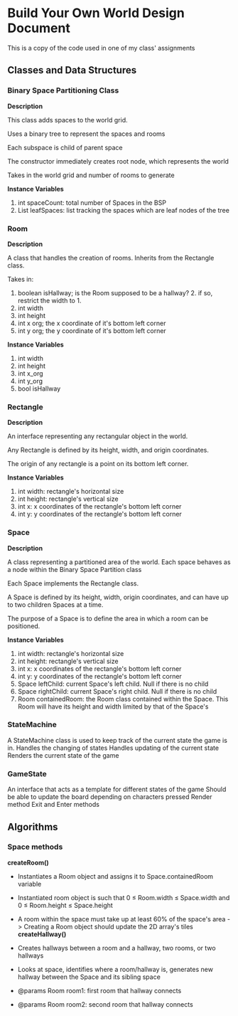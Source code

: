 # Build Your Own World Design Document

This is a copy of the code used in one of my class' assignments

## Classes and Data Structures

### Binary Space Partitioning Class

**Description**

This class adds spaces to the world grid.

Uses a binary tree to represent the spaces and rooms

Each subspace is child of parent space

The constructor immediately creates root node, which represents the world

Takes in the world grid and number of rooms to generate

**Instance Variables**

1. int spaceCount: total number of Spaces in the BSP
2. List<Space> leafSpaces: list tracking the spaces which are leaf nodes of the tree

### Room

**Description**

A class that handles the creation of rooms. Inherits from the Rectangle class.

Takes in:

1. boolean isHallway; is the Room supposed to be a hallway? 2. if so, restrict the width to 1.
2. int width
3. int height
4. int x org; the x coordinate of it's bottom left corner
5. int y org; the y coordinate of it's bottom left corner

**Instance Variables**

1. int width
2. int height
3. int x_org
4. int y_org
5. bool isHallway

### Rectangle

**Description**

An interface representing any rectangular object in the world.

Any Rectangle is defined by its height, width, and origin coordinates.

The origin of any rectangle is a point on its bottom left corner.

**Instance Variables**

1. int width: rectangle's horizontal size
2. int height: rectangle's vertical size
3. int x: x coordinates of the rectangle's bottom left corner
4. int y: y coordinates of the rectangle's bottom left corner

### Space

**Description**

A class representing a partitioned area of the world. Each space behaves as a node within the Binary Space Partition class

Each Space implements the Rectangle class.

A Space is defined by its height, width, origin coordinates, and can have up to two children Spaces at a time.

The purpose of a Space is to define the area in which a room can be positioned.

**Instance Variables**

1. int width: rectangle's horizontal size
2. int height: rectangle's vertical size
3. int x: x coordinates of the rectangle's bottom left corner
4. int y: y coordinates of the rectangle's bottom left corner
5. Space leftChild: current Space's left child. Null if there is no child
6. Space rightChild: current Space's right child. Null if there is no child
7. Room containedRoom: the Room class contained within the Space. This Room will have its height and width limited by that of the Space's

### StateMachine

A StateMachine class is used to keep track of the current state the game is in.
Handles the changing of states
Handles updating of the current state
Renders the current state of the game

### GameState

An interface that acts as a template for different states of the game
Should be able to update the board depending on characters pressed
Render method
Exit and Enter methods

## Algorithms

### Space methods

**createRoom()**

- Instantiates a Room object and assigns it to Space.containedRoom variable
- Instantiated room object is such that 0 ≤ Room.width ≤ Space.width and 0 ≤ Room.height ≤ Space.height
- A room within the space must take up at least 60% of the space's area
  -> Creating a Room object should update the 2D array's tiles
  **createHallway()**

- Creates hallways between a room and a hallway, two rooms, or two hallways
- Looks at space, identifies where a room/hallway is, generates new hallway between the Space and its sibling space
- @params Room room1: first room that hallway connects
- @params Room room2: second room that hallway connects
